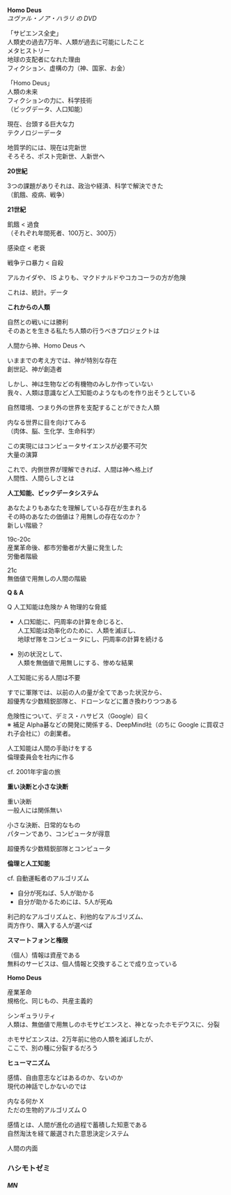 **Homo Deus**  
*ユヴァル・ノア・ハラリ の DVD*  

「サピエンス全史」  
人類史の過去7万年、人類が過去に可能にしたこと  
メタヒストリー  
地球の支配者になれた理由  
フィクション、虚構の力（神、国家、お金）  


「Homo Deus」  
人類の未来  
フィクションの力に、科学技術  
（ビッグデータ、人口知能）



現在、台頭する巨大な力  
テクノロジーデータ  

地質学的には、現在は完新世  
そろそろ、ポスト完新世、人新世へ  

**20世紀**  

3つの課題がありそれは、政治や経済、科学で解決できた  
（飢餓、疫病、戦争）  

**21世紀**  

飢餓 < 過食  
（それぞれ年間死者、100万と、300万）  

感染症 < 老衰  

戦争テロ暴力 < 自殺  

アルカイダや、 IS よりも、マクドナルドやコカコーラの方が危険  

これは、統計。データ

**これからの人類**

自然との戦いには勝利  
そのあとを生きる私たち人類の行うべきプロジェクトは  

人間から神、Homo Deus へ  

いままでの考え方では、神が特別な存在  
創世記、神が創造者  

しかし、神は生物などの有機物のみしか作っていない  
我々、人類は意識など人工知能のようなものを作り出そうとしている  

自然環境、つまり外の世界を支配することができた人類  

内なる世界に目を向けてみる  
（肉体、脳、生化学、生命科学）  

この実現にはコンピュータサイエンスが必要不可欠  
大量の演算  

これで、内側世界が理解できれば、人間は神へ格上げ  
人間性、人間らしさとは  

**人工知能、ビックデータシステム**  

あなたよりもあなたを理解している存在が生まれる  
その時のあなたの価値は？用無しの存在なのか？  
新しい階級？  

19c-20c  
産業革命後、都市労働者が大量に発生した  
労働者階級  

21c  
無価値で用無しの人間の階級


**Q & A**

Q 人工知能は危険か
A 物理的な脅威  
  - 人口知能に、円周率の計算を命じると、  
    人工知能は効率化のために、人類を滅ぼし、  
    地球ぜ隊をコンピュータにし、円周率の計算を続ける  

  - 別の状況として、  
    人類を無価値で用無しにする、惨めな結果  

  人工知能に劣る人間は不要  

  すでに軍隊では、以前の人の量が全てであった状況から、  
  超優秀な少数精鋭部隊と、ドローンなどに置き換わりつつある  

  危険性について、デミス・ハサビス（Google）曰く  
  ※ 補足
  Alpha碁などの開発に関係する、DeepMind社（のちに Google に買収され子会社に）の創業者。  

  人工知能は人間の手助けをする  
  倫理委員会を社内に作る  

  cf. 2001年宇宙の旅  

**重い決断と小さな決断**  

重い決断  
一般人には関係無い  

小さな決断、日常的なもの  
パターンであり、コンピュータが得意  

超優秀な少数精鋭部隊とコンピュータ  

**倫理と人工知能**  

cf. 自動運転者のアルゴリズム  
- 自分が死ねば、5人が助かる  
- 自分が助かるためには、5人が死ぬ  

利己的なアルゴリズムと、利他的なアルゴリズム、  
両方作り、購入する人が選べば  

**スマートフォンと権限**

（個人）情報は資産である  
無料のサービスは、個人情報と交換することで成り立っている  

**Homo Deus**  

産業革命  
規格化、同じもの、共産主義的

シンギュラリティ  
人類は、無価値で用無しのホモサピエンスと、神となったホモデウスに、分裂  

ホモサピエンスは、2万年前に他の人類を滅ぼしたが、  
ここで、別の種に分裂するだろう  

**ヒューマニズム**

感情、自由意志などはあるのか、ないのか  
現代の神話でしかないのでは  

内なる何か X  
ただの生物的アルゴリズム O  

感情とは、人間が進化の過程で蓄積した知恵である  
自然淘汰を経て厳選された意思決定システム  

人間の内面  





### ハシモトゼミ  

##### MN  